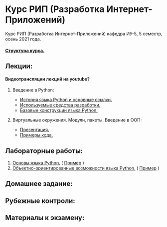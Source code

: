 # Курс РИП (Разработка Интернет-Приложений)
Курс РИП (Разработка Интернет-Приложений) кафедра ИУ-5, 5 семестр, осень 2021 года.

#### [Структура курса.](https://github.com/iu5team/iu5web-fall-2021/blob/master/pres/rip_intro.pdf)

## Лекции:

#### Видеотрансляции лекций на youtube?

1. Введение в Python:
    * [История языка Python и основные ссылки.](https://github.com/iu5team/iu5web-fall-2021/wiki/python_intro)
    * [Используемые средства разработки.](https://github.com/iu5team/iu5web-fall-2021/wiki/IDE)
    * [Базовые конструкции языка Python.](https://nbviewer.jupyter.org/github/iu5team/iu5web-fall-2021/blob/main/notebooks/lect_1/python_lect_1.ipynb)

1. Виртуальные окружения. Модули, пакеты. Введение в ООП:
    * [Презентация.](https://github.com/iu5team/iu5web-fall-2021/blob/main/pres/lect2/oop.pdf)
    * [Примеры кода.](/code/lect2_code)


## Лабораторные работы:
1. [Основы языка Python.](https://github.com/iu5team/iu5web-fall-2021/wiki/lab_python_intro) ( [Пример](/code/lab1_code) )
1. [Объектно-ориентированные возможности языка Python.](https://github.com/iu5team/iu5web-fall-2021/wiki/lab_python_oop) ( [Пример](/code/lab2_code) )

## Домашнее задание:

## Рубежные контроли:

## Материалы к экзамену:

